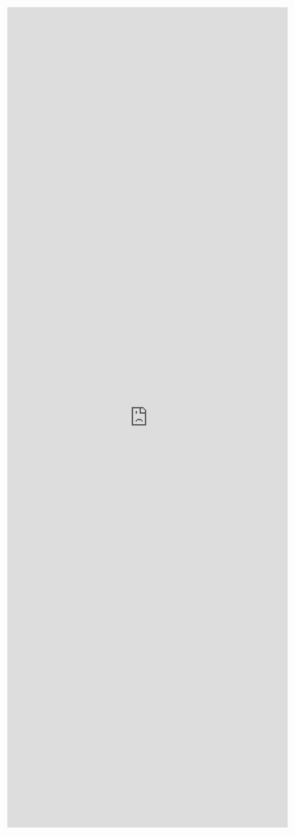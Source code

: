 <iframe src="https://docs.google.com/forms/d/e/1FAIpQLScuCOycHP8IMJRvwg9Em47yMC_LgJCEKxLsgeEOP13hqiN2ag/viewform?embedded=true" width="640" height="1869" frameborder="0" marginheight="0" marginwidth="0">Loading…</iframe>